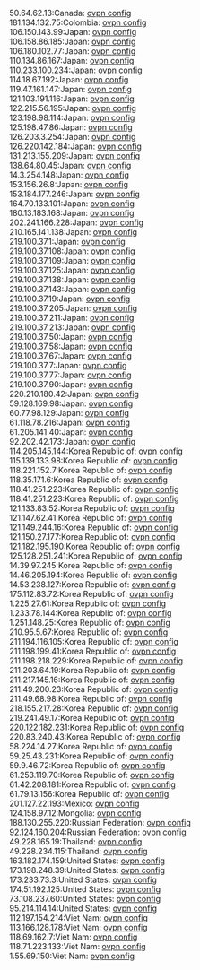 50.64.62.13:Canada: [ovpn config](vpn/50_64_62_13.ovpn)  
181.134.132.75:Colombia: [ovpn config](vpn/181_134_132_75.ovpn)  
106.150.143.99:Japan: [ovpn config](vpn/106_150_143_99.ovpn)  
106.158.86.185:Japan: [ovpn config](vpn/106_158_86_185.ovpn)  
106.180.102.77:Japan: [ovpn config](vpn/106_180_102_77.ovpn)  
110.134.86.167:Japan: [ovpn config](vpn/110_134_86_167.ovpn)  
110.233.100.234:Japan: [ovpn config](vpn/110_233_100_234.ovpn)  
114.18.67.192:Japan: [ovpn config](vpn/114_18_67_192.ovpn)  
119.47.161.147:Japan: [ovpn config](vpn/119_47_161_147.ovpn)  
121.103.191.116:Japan: [ovpn config](vpn/121_103_191_116.ovpn)  
122.215.56.195:Japan: [ovpn config](vpn/122_215_56_195.ovpn)  
123.198.98.114:Japan: [ovpn config](vpn/123_198_98_114.ovpn)  
125.198.47.86:Japan: [ovpn config](vpn/125_198_47_86.ovpn)  
126.203.3.254:Japan: [ovpn config](vpn/126_203_3_254.ovpn)  
126.220.142.184:Japan: [ovpn config](vpn/126_220_142_184.ovpn)  
131.213.155.209:Japan: [ovpn config](vpn/131_213_155_209.ovpn)  
138.64.80.45:Japan: [ovpn config](vpn/138_64_80_45.ovpn)  
14.3.254.148:Japan: [ovpn config](vpn/14_3_254_148.ovpn)  
153.156.26.8:Japan: [ovpn config](vpn/153_156_26_8.ovpn)  
153.184.177.246:Japan: [ovpn config](vpn/153_184_177_246.ovpn)  
164.70.133.101:Japan: [ovpn config](vpn/164_70_133_101.ovpn)  
180.13.183.168:Japan: [ovpn config](vpn/180_13_183_168.ovpn)  
202.241.166.228:Japan: [ovpn config](vpn/202_241_166_228.ovpn)  
210.165.141.138:Japan: [ovpn config](vpn/210_165_141_138.ovpn)  
219.100.37.1:Japan: [ovpn config](vpn/219_100_37_1.ovpn)  
219.100.37.108:Japan: [ovpn config](vpn/219_100_37_108.ovpn)  
219.100.37.109:Japan: [ovpn config](vpn/219_100_37_109.ovpn)  
219.100.37.125:Japan: [ovpn config](vpn/219_100_37_125.ovpn)  
219.100.37.138:Japan: [ovpn config](vpn/219_100_37_138.ovpn)  
219.100.37.143:Japan: [ovpn config](vpn/219_100_37_143.ovpn)  
219.100.37.19:Japan: [ovpn config](vpn/219_100_37_19.ovpn)  
219.100.37.205:Japan: [ovpn config](vpn/219_100_37_205.ovpn)  
219.100.37.211:Japan: [ovpn config](vpn/219_100_37_211.ovpn)  
219.100.37.213:Japan: [ovpn config](vpn/219_100_37_213.ovpn)  
219.100.37.50:Japan: [ovpn config](vpn/219_100_37_50.ovpn)  
219.100.37.58:Japan: [ovpn config](vpn/219_100_37_58.ovpn)  
219.100.37.67:Japan: [ovpn config](vpn/219_100_37_67.ovpn)  
219.100.37.7:Japan: [ovpn config](vpn/219_100_37_7.ovpn)  
219.100.37.77:Japan: [ovpn config](vpn/219_100_37_77.ovpn)  
219.100.37.90:Japan: [ovpn config](vpn/219_100_37_90.ovpn)  
220.210.180.42:Japan: [ovpn config](vpn/220_210_180_42.ovpn)  
59.128.169.98:Japan: [ovpn config](vpn/59_128_169_98.ovpn)  
60.77.98.129:Japan: [ovpn config](vpn/60_77_98_129.ovpn)  
61.118.78.216:Japan: [ovpn config](vpn/61_118_78_216.ovpn)  
61.205.141.40:Japan: [ovpn config](vpn/61_205_141_40.ovpn)  
92.202.42.173:Japan: [ovpn config](vpn/92_202_42_173.ovpn)  
114.205.145.144:Korea Republic of: [ovpn config](vpn/114_205_145_144.ovpn)  
115.139.133.98:Korea Republic of: [ovpn config](vpn/115_139_133_98.ovpn)  
118.221.152.7:Korea Republic of: [ovpn config](vpn/118_221_152_7.ovpn)  
118.35.171.6:Korea Republic of: [ovpn config](vpn/118_35_171_6.ovpn)  
118.41.251.223:Korea Republic of: [ovpn config](vpn/118_41_251_223.ovpn)  
118.41.251.223:Korea Republic of: [ovpn config](vpn/118_41_251_223.ovpn)  
121.133.83.52:Korea Republic of: [ovpn config](vpn/121_133_83_52.ovpn)  
121.147.62.41:Korea Republic of: [ovpn config](vpn/121_147_62_41.ovpn)  
121.149.244.16:Korea Republic of: [ovpn config](vpn/121_149_244_16.ovpn)  
121.150.27.177:Korea Republic of: [ovpn config](vpn/121_150_27_177.ovpn)  
121.182.195.190:Korea Republic of: [ovpn config](vpn/121_182_195_190.ovpn)  
125.128.251.241:Korea Republic of: [ovpn config](vpn/125_128_251_241.ovpn)  
14.39.97.245:Korea Republic of: [ovpn config](vpn/14_39_97_245.ovpn)  
14.46.205.194:Korea Republic of: [ovpn config](vpn/14_46_205_194.ovpn)  
14.53.238.127:Korea Republic of: [ovpn config](vpn/14_53_238_127.ovpn)  
175.112.83.72:Korea Republic of: [ovpn config](vpn/175_112_83_72.ovpn)  
1.225.27.61:Korea Republic of: [ovpn config](vpn/1_225_27_61.ovpn)  
1.233.78.144:Korea Republic of: [ovpn config](vpn/1_233_78_144.ovpn)  
1.251.148.25:Korea Republic of: [ovpn config](vpn/1_251_148_25.ovpn)  
210.95.5.67:Korea Republic of: [ovpn config](vpn/210_95_5_67.ovpn)  
211.194.116.105:Korea Republic of: [ovpn config](vpn/211_194_116_105.ovpn)  
211.198.199.41:Korea Republic of: [ovpn config](vpn/211_198_199_41.ovpn)  
211.198.218.229:Korea Republic of: [ovpn config](vpn/211_198_218_229.ovpn)  
211.203.64.19:Korea Republic of: [ovpn config](vpn/211_203_64_19.ovpn)  
211.217.145.16:Korea Republic of: [ovpn config](vpn/211_217_145_16.ovpn)  
211.49.200.23:Korea Republic of: [ovpn config](vpn/211_49_200_23.ovpn)  
211.49.68.98:Korea Republic of: [ovpn config](vpn/211_49_68_98.ovpn)  
218.155.217.28:Korea Republic of: [ovpn config](vpn/218_155_217_28.ovpn)  
219.241.49.17:Korea Republic of: [ovpn config](vpn/219_241_49_17.ovpn)  
220.122.182.231:Korea Republic of: [ovpn config](vpn/220_122_182_231.ovpn)  
220.83.240.43:Korea Republic of: [ovpn config](vpn/220_83_240_43.ovpn)  
58.224.14.27:Korea Republic of: [ovpn config](vpn/58_224_14_27.ovpn)  
59.25.43.231:Korea Republic of: [ovpn config](vpn/59_25_43_231.ovpn)  
59.9.46.72:Korea Republic of: [ovpn config](vpn/59_9_46_72.ovpn)  
61.253.119.70:Korea Republic of: [ovpn config](vpn/61_253_119_70.ovpn)  
61.42.208.181:Korea Republic of: [ovpn config](vpn/61_42_208_181.ovpn)  
61.79.13.156:Korea Republic of: [ovpn config](vpn/61_79_13_156.ovpn)  
201.127.22.193:Mexico: [ovpn config](vpn/201_127_22_193.ovpn)  
124.158.97.12:Mongolia: [ovpn config](vpn/124_158_97_12.ovpn)  
188.130.255.220:Russian Federation: [ovpn config](vpn/188_130_255_220.ovpn)  
92.124.160.204:Russian Federation: [ovpn config](vpn/92_124_160_204.ovpn)  
49.228.165.19:Thailand: [ovpn config](vpn/49_228_165_19.ovpn)  
49.228.234.115:Thailand: [ovpn config](vpn/49_228_234_115.ovpn)  
163.182.174.159:United States: [ovpn config](vpn/163_182_174_159.ovpn)  
173.198.248.39:United States: [ovpn config](vpn/173_198_248_39.ovpn)  
173.233.73.3:United States: [ovpn config](vpn/173_233_73_3.ovpn)  
174.51.192.125:United States: [ovpn config](vpn/174_51_192_125.ovpn)  
73.108.237.60:United States: [ovpn config](vpn/73_108_237_60.ovpn)  
95.214.114.14:United States: [ovpn config](vpn/95_214_114_14.ovpn)  
112.197.154.214:Viet Nam: [ovpn config](vpn/112_197_154_214.ovpn)  
113.166.128.178:Viet Nam: [ovpn config](vpn/113_166_128_178.ovpn)  
118.69.162.7:Viet Nam: [ovpn config](vpn/118_69_162_7.ovpn)  
118.71.223.133:Viet Nam: [ovpn config](vpn/118_71_223_133.ovpn)  
1.55.69.150:Viet Nam: [ovpn config](vpn/1_55_69_150.ovpn)  
